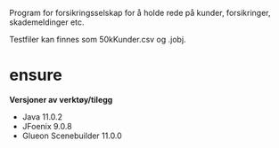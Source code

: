 Program for forsikringsselskap for å holde rede på kunder, forsikringer, skademeldinger etc.

Testfiler kan finnes som 50kKunder.csv og .jobj.

# ensure
**Versjoner av verktøy/tilegg**
- Java 11.0.2
- JFoenix 9.0.8
- Glueon Scenebuilder 11.0.0
